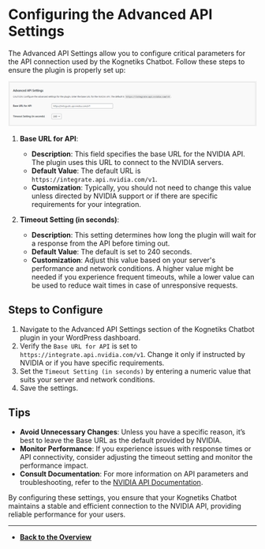 # Configuring the Advanced API Settings

The Advanced API Settings allow you to configure critical parameters for the API connection used by the Kognetiks Chatbot. Follow these steps to ensure the plugin is properly set up:

![Advanced API Settings](advanced-api-settings.png)

1. **Base URL for API**:
   - **Description**: This field specifies the base URL for the NVIDIA API. The plugin uses this URL to connect to the NVIDIA servers.
   - **Default Value**: The default URL is `https://integrate.api.nvidia.com/v1`.
   - **Customization**: Typically, you should not need to change this value unless directed by NVIDIA support or if there are specific requirements for your integration.

2. **Timeout Setting (in seconds)**:
   - **Description**: This setting determines how long the plugin will wait for a response from the API before timing out.
   - **Default Value**: The default is set to 240 seconds.
   - **Customization**: Adjust this value based on your server's performance and network conditions. A higher value might be needed if you experience frequent timeouts, while a lower value can be used to reduce wait times in case of unresponsive requests.

## Steps to Configure

1. Navigate to the Advanced API Settings section of the Kognetiks Chatbot plugin in your WordPress dashboard.
2. Verify the `Base URL for API` is set to `https://integrate.api.nvidia.com/v1`. Change it only if instructed by NVIDIA or if you have specific requirements.
3. Set the `Timeout Setting (in seconds)` by entering a numeric value that suits your server and network conditions.
4. Save the settings.

## Tips

- **Avoid Unnecessary Changes**: Unless you have a specific reason, it’s best to leave the Base URL as the default provided by NVIDIA.
- **Monitor Performance**: If you experience issues with response times or API connectivity, consider adjusting the timeout setting and monitor the performance impact.
- **Consult Documentation**: For more information on API parameters and troubleshooting, refer to the [NVIDIA API Documentation](https://docs.api.nvidia.com/).

By configuring these settings, you ensure that your Kognetiks Chatbot maintains a stable and efficient connection to the NVIDIA API, providing reliable performance for your users.

---

- **[Back to the Overview](/overview.md)**